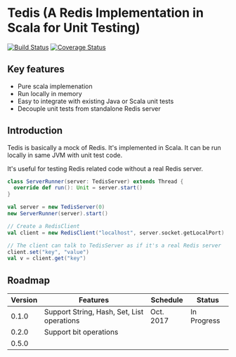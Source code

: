 # Tedis (A Redis Implementation in Scala for Unit Testing)

[![Build Status](https://img.shields.io/travis/dzhg/tedis/master.svg)](https://travis-ci.org/dzhg/tedis) 
[![Coverage Status](https://img.shields.io/coveralls/dzhg/tedis/master.svg)](https://coveralls.io/github/dzhg/tedis?branch=master)

## Key features

* Pure scala implemenation
* Run locally in memory
* Easy to integrate with existing Java or Scala unit tests
* Decouple unit tests from standalone Redis server

## Introduction

Tedis is basically a mock of Redis. It's implemented in Scala. It can be run locally in same JVM with unit test code.

It's useful for testing Redis related code without a real Redis server.

```Scala
class ServerRunner(server: TedisServer) extends Thread {
  override def run(): Unit = server.start()
}

val server = new TedisServer(0)
new ServerRunner(server).start()

// Create a RedisClient
val client = new RedisClient("localhost", server.socket.getLocalPort)

// The client can talk to TedisServer as if it's a real Redis server
client.set("key", "value")
val v = client.get("key")
```

## Roadmap
| Version |                  Features                  |  Schedule |    Status   |
|---------|--------------------------------------------|-----------|-------------|
|  0.1.0  | Support String, Hash, Set, List operations | Oct. 2017 | In Progress |
|  0.2.0  | Support bit operations                     |           |             |
|  0.5.0  |                                            |           |             |
